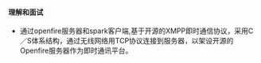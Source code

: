 #### 理解和面试

- 通过openfire服务器和spark客户端,基于开源的XMPP即时通信协议，采用C／S体系结构，通过无线网络用TCP协议连接到服务器，以架设开源的Openfire服务器作为即时通讯平台。
